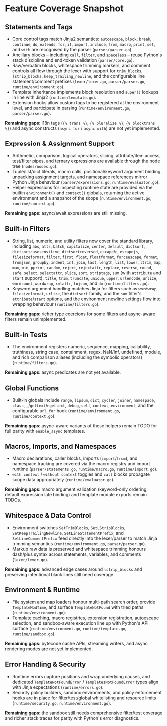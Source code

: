 # Feature Coverage Snapshot

## Statements and Tags

- Core control tags match Jinja2 semantics: `autoescape`, `block`, `break`, `continue`, `do`, `extends`, `for`, `if`, `import`, `include`, `from`, `macro`, `print`, `set`, and `with` are recognised by the parser (`parser/parser.go`).
- Ancillary blocks – including `call`, `filter`, and `spaceless` – reuse Python's stack discipline and end-token validation (`parser/core.go`).
- Raw/verbatim blocks, whitespace trimming markers, and comment controls all flow through the lexer with support for `trim_blocks`, `lstrip_blocks`, `keep_trailing_newline`, and the configurable line statement/comment prefixes (`lexer/lexer.go`, `parser/parser.go`, `runtime/environment.go`).
- Template inheritance implements block resolution and `super()` lookups in line with Jinja2 (`runtime/template.go`).
- Extension hooks allow custom tags to be registered at the environment level, and participate in parsing (`runtime/environment.go`, `parser/parser.go`).

**Remaining gaps**: i18n tags (`{% trans %}`, `{% pluralize %}`, `{% blocktrans %}`) and async constructs (`async for` / `async with`) are not yet implemented.

## Expression & Assignment Support

- Arithmetic, comparison, logical operators, slicing, attribute/item access, test/filter pipes, and ternary expressions are available through the node tree (`nodes/nodes.go`).
- Tuple/list/dict literals, macro calls, positional/keyword argument binding, unpacking assignment targets, and namespace references mirror Python Jinja behaviour (`parser/expressions.go`, `runtime/evaluator.go`).
- Helper expressions for inspecting runtime state are provided via the builtin `environment()` and `context()` globals, returning the active environment and a snapshot of the scope (`runtime/environment.go`, `runtime/context.go`).

**Remaining gaps**: async/await expressions are still missing.

## Built-in Filters

- String, list, numeric, and utility filters now cover the standard library, including `abs`, `attr`, `batch`, `capitalize`, `center`, `default`, `dictsort`, `dictsortcasesensitive`, `dictsortreversed`, `escape`/`e`, `escapejs`, `filesizeformat`, `filter`, `first`, `float`, `floatformat`, `forceescape`, `format`, `fromjson`, `groupby`, `indent`, `int`, `join`, `last`, `length`, `list`, `lower`, `ltrim`, `map`, `max`, `min`, `pprint`, `random`, `reject`, `rejectattr`, `replace`, `reverse`, `round`, `safe`, `select`, `selectattr`, `slice`, `sort`, `striptags`, `sum` (with `attribute` and `start` support), `title`, `trim`, `truncate`, `unique`, `upper`, `urlencode`, `urlize`, `wordcount`, `wordwrap`, `xmlattr`, `tojson`, and `do` (`runtime/filters.go`).
- Keyword argument handling matches Jinja for filters such as `wordwrap`, `filesizeformat`, `urlize`, the `dictsort` family, and the `sum` filter's `attribute`/`start` options, and the environment newline settings flow into wrapping behaviour (`runtime/filters.go`).

**Remaining gaps**: richer type coercions for some filters and async-aware filters remain unimplemented.

## Built-in Tests

- The environment registers numeric, sequence, mapping, callability, truthiness, string case, containment, regex, NaN/Inf, undefined, module, and rich comparison aliases (including the symbolic operators) (`runtime/filters.go`).

**Remaining gaps**: async predicates are not yet available.

## Global Functions

- Built-in globals include `range`, `lipsum`, `dict`, `cycler`, `joiner`, `namespace`, `class`, `_`/`gettext`/`ngettext`, `debug`, `self`, `context`, `environment`, and the configurable `url_for` hook (`runtime/environment.go`, `runtime/context.go`).

**Remaining gaps**: async-aware variants of these helpers remain TODO for full parity with `enable_async` templates.

## Macros, Imports, and Namespaces

- Macro declarations, caller blocks, imports (`import`/`from`), and namespace tracking are covered via the macro registry and import runtime (`parser/statements.go`, `runtime/macro.go`, `runtime/import.go`).
- `with context` / `without context` toggles and `call` blocks propagate scope data appropriately (`runtime/evaluator.go`).

**Remaining gaps**: macro argument validation (keyword-only ordering, default expression late binding) and template module exports remain TODOs.

## Whitespace & Data Control

- Environment switches `SetTrimBlocks`, `SetLStripBlocks`, `SetKeepTrailingNewline`, `SetLineStatementPrefix`, and `SetLineCommentPrefix` feed directly into the lexer/parser to match Jinja trimming semantics (`runtime/environment.go`, `parser/parser.go`).
- Markup raw data is preserved and whitespace trimming honours dash/plus syntax across statements, variables, and comments (`lexer/lexer.go`).

**Remaining gaps**: advanced edge cases around `lstrip_blocks` and preserving intentional blank lines still need coverage.

## Environment & Runtime

- File system and map loaders honour multi-path search order, provide `TemplateModTime`, and surface `TemplateNotFound` with tried paths (`runtime/environment.go`).
- Template caching, macro registries, extension registration, autoescape selection, and sandbox-aware execution line up with Python's API surface (`runtime/environment.go`, `runtime/template.go`, `runtime/sandbox.go`).

**Remaining gaps**: bytecode cache APIs, streaming writers, and async rendering modes are not yet implemented.

## Error Handling & Security

- Runtime errors capture positions and wrap underlying causes, and dedicated `TemplateNotFoundError` / `TemplatesNotFoundError` types align with Jinja expectations (`runtime/errors.go`).
- Security policy builders, sandbox environments, and policy enforcement hooks are in place for filter/test/global whitelisting and resource limits (`runtime/security.go`, `runtime/environment.go`).

**Remaining gaps**: the sandbox still needs comprehensive filter/test coverage and richer stack traces for parity with Python's error diagnostics.
